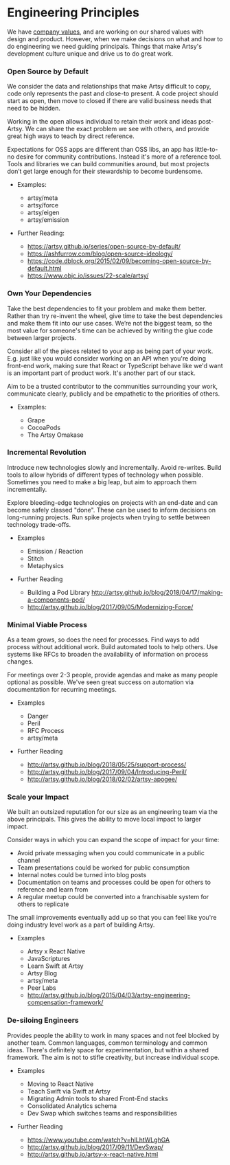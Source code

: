 # Engineering Principles

We have [company values](what_is_artsy.md), and are working on our shared values with design and product. However,
when we make decisions on what and how to do engineering we need guiding principals. Things that make Artsy's
development culture unique and drive us to do great work.

### Open Source by Default

We consider the data and relationships that make Artsy difficult to copy, code only represents the past and
close-to present. A code project should start as open, then move to closed if there are valid business needs that
need to be hidden.

Working in the open allows individual to retain their work and ideas post-Artsy. We can share the exact problem we
see with others, and provide great high ways to teach by direct reference.

Expectations for OSS apps are different than OSS libs, an app has little-to-no desire for community contributions.
Instead it's more of a reference tool. Tools and libraries we can build communities around, but most projects don’t
get large enough for their stewardship to become burdensome.

- Examples:

  - artsy/meta
  - artsy/force
  - artsy/eigen
  - artsy/emission

- Further Reading:

  - https://artsy.github.io/series/open-source-by-default/
  - https://ashfurrow.com/blog/open-source-ideology/
  - https://code.dblock.org/2015/02/09/becoming-open-source-by-default.html
  - https://www.objc.io/issues/22-scale/artsy/

### Own Your Dependencies

Take the best dependencies to fit your problem and make them better. Rather than try re-invent the wheel, give time
to take the best dependencies and make them fit into our use cases. We’re not the biggest team, so the most value
for someone's time can be achieved by writing the glue code between larger projects.

Consider all of the pieces related to your app as being part of your work. E.g. just like you would consider
working on an API when you're doing front-end work, making sure that React or TypeScript behave like we'd want is
an important part of product work. It's another part of our stack.

Aim to be a trusted contributor to the communities surrounding your work, communicate clearly, publicly and be
empathetic to the priorities of others.

- Examples:

  - Grape
  - CocoaPods
  - The Artsy Omakase

### Incremental Revolution

Introduce new technologies slowly and incrementally. Avoid re-writes. Build tools to allow hybrids of different
types of technology when possible. Sometimes you need to make a big leap, but aim to approach them incrementally.

Explore bleeding-edge technologies on projects with an end-date and can become safely classed "done". These can be
used to inform decisions on long-running projects. Run spike projects when trying to settle between technology
trade-offs.

- Examples

  - Emission / Reaction
  - Stitch
  - Metaphysics

- Further Reading

  - Building a Pod Library http://artsy.github.io/blog/2018/04/17/making-a-components-pod/
  - http://artsy.github.io/blog/2017/09/05/Modernizing-Force/

### Minimal Viable Process

As a team grows, so does the need for processes. Find ways to add process without additional work. Build automated
tools to help others. Use systems like RFCs to broaden the availability of information on process changes.

For meetings over 2-3 people, provide agendas and make as many people optional as possible. We've seen great
success on automation via documentation for recurring meetings.

- Examples

  - Danger
  - Peril
  - RFC Process
  - artsy/meta

- Further Reading

  - http://artsy.github.io/blog/2018/05/25/support-process/
  - http://artsy.github.io/blog/2017/09/04/Introducing-Peril/
  - http://artsy.github.io/blog/2018/02/02/artsy-apogee/

### Scale your Impact

We built an outsized reputation for our size as an engineering team via the above principals. This gives the
ability to move local impact to larger impact.

Consider ways in which you can expand the scope of impact for your time:

- Avoid private messaging when you could communicate in a public channel
- Team presentations could be worked for public consumption
- Internal notes could be turned into blog posts
- Documentation on teams and processes could be open for others to reference and learn from
- A regular meetup could be converted into a franchisable system for others to replicate

The small improvements eventually add up so that you can feel like you're doing industry level work as a part of
building Artsy.

- Examples

  - Artsy x React Native
  - JavaScriptures
  - Learn Swift at Artsy
  - Artsy Blog
  - artsy/meta
  - Peer Labs
  - http://artsy.github.io/blog/2015/04/03/artsy-engineering-compensation-framework/

### De-siloing Engineers

Provides people the ability to work in many spaces and not feel blocked by another team. Common languages, common
terminology and common ideas. There's definitely space for experimentation, but within a shared framework. The aim
is not to stifle creativity, but increase individual scope.

- Examples

  - Moving to React Native
  - Teach Swift via Swift at Artsy
  - Migrating Admin tools to shared Front-End stacks
  - Consolidated Analytics schema
  - Dev Swap which switches teams and responsibilities

- Further Reading
  - https://www.youtube.com/watch?v=hlLhtWLghGA
  - http://artsy.github.io/blog/2017/09/11/DevSwap/
  - http://artsy.github.io/artsy-x-react-native.html
